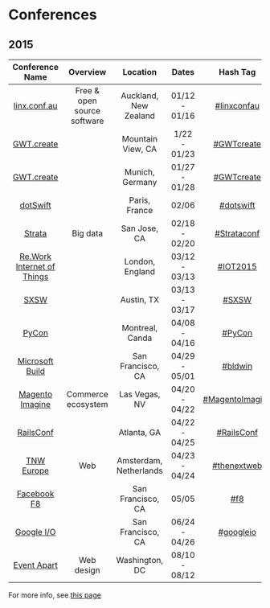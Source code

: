 Conferences
=====================

## 2015

| Conference Name                                           | Overview                    | Location                    | Dates             | Hash Tag                                                                      | 
| :--:                                                      | :--:                        | :--:                        | :--:              | :--:                                                                          | 
| [linx.conf.au](http://linux.conf.au/)                     | Free & open source software | Auckland, New Zealand       | 01/12 - 01/16     | [#linxconfau](https://twitter.com/search?f=realtime&q=%23linxconfau)          | 
| [GWT.create](http://gwtcreate.com/)                       |                             | Mountain View, CA           | 1/22 - 01/23      | [#GWTcreate](https://twitter.com/search?f=realtime&q=%23GWTcreate)            | 
| [GWT.create](http://gwtcreate.com/)                       |                             | Munich, Germany             | 01/27 - 01/28     | [#GWTcreate](https://twitter.com/search?f=realtime&q=%23GWTcreate)            | 
| [dotSwift](http://www.dotswift.io/)                       |                             | Paris, France               | 02/06             | [#dotswift](https://twitter.com/search?f=realtime&q=%23dotswift)              | 
| [Strata](http://strataconf.com/strata2015)                | Big data                    | San Jose, CA                | 02/18 - 02/20     | [#Strataconf](https://twitter.com/search?f=realtime&q=%23strataconf)          | 
| [Re.Work Internet of Things](https://www.re-work.co/events/internet-of-things-london)|                             | London, England             | 03/12 - 03/13     | [#IOT2015](https://twitter.com/search?f=realtime&q=%23iot2015)                | 
| [SXSW](http://sxsw.com/)                                  |                             | Austin, TX                  | 03/13 - 03/17     | [#SXSW](https://twitter.com/search?f=realtime&q=%23sxsw)                      | 
| [PyCon](https://us.pycon.org/2015/)                       |                             | Montreal, Canda             | 04/08 - 04/16     | [#PyCon](https://twitter.com/search?f=realtime&q=%23pycon)                    | 
| [Microsoft Build](http://www.buildwindows.com/)           |                             | San Francisco, CA           | 04/29 - 05/01     | [#bldwin](https://twitter.com/search?f=realtime&q=%23bldwin)                  | 
| [Magento Imagine](http://www.imagineecommerce.com/)       | Commerce ecosystem          | Las Vegas, NV               | 04/20 - 04/22     | [#MagentoImagine](https://twitter.com/search?f=realtime&q=%23MagentoImagine)  | 
| [RailsConf](http://www.railsconf.com/)                    |                             | Atlanta, GA                 | 04/22 - 04/25     | [#RailsConf](https://twitter.com/search?f=realtime&q=%23RailsConf)            | 
| [TNW Europe](http://thenextweb.com/conference/europe/)    | Web                         | Amsterdam, Netherlands      | 04/23 - 04/24     | [#thenextweb](https://twitter.com/search?f=realtime&q=%23thenextweb)          | 
| [Facebook F8](https://www.facebook.com/f8)                |                             | San Francisco, CA           | 05/05             | [#f8](https://twitter.com/search?f=realtime&q=%23f8)                          | 
| [Google I/O](https://www.google.com/events/io)            |                             | San Francisco, CA           | 06/24 - 04/26     | [#googleio](https://twitter.com/search?f=realtime&q=%23googleio)              | 
| [Event Apart](http://aneventapart.com/events)             | Web design                  | Washington, DC              | 08/10 - 08/12     |                                                                               | 

For more info, see [this page](https://github.com/minhongrails/events)
